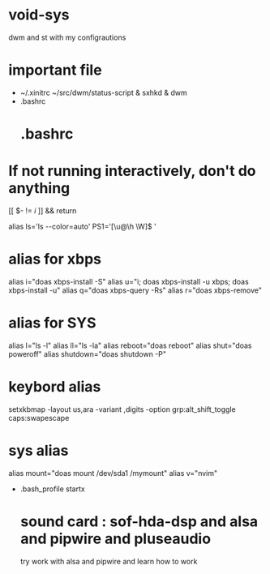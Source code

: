 # void-sys
dwm and st with my configrautions 

# important file 
  - ~/.xinitrc
    ~/src/dwm/status-script &
    sxhkd &
    dwm
  - .bashrc
      # .bashrc

# If not running interactively, don't do anything
[[ $- != *i* ]] && return

alias ls='ls --color=auto'
PS1='[\u@\h \W]\$ '

# alias for xbps
alias i="doas xbps-install -S"
alias u="i; doas xbps-install -u xbps; doas xbps-install -u"
alias q="doas xbps-query -Rs"
alias r="doas xbps-remove"

# alias for SYS
alias l="ls -l"
alias ll="ls -la"
alias reboot="doas reboot"
alias shut="doas poweroff"
alias shutdown="doas shutdown -P"

# keybord alias
setxkbmap -layout us,ara -variant ,digits -option grp:alt_shift_toggle caps:swapescape

# sys alias
alias mount="doas mount /dev/sda1 /mymount"
alias v="nvim"

- .bash_profile
   startx

  # sound card : sof-hda-dsp and alsa and pipwire and pluseaudio
    try work with alsa and pipwire and learn how to
    work



